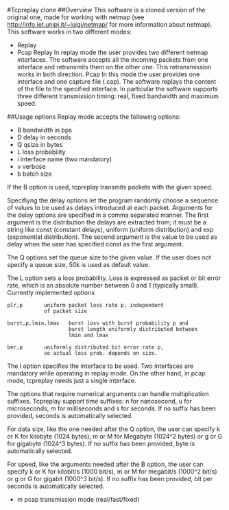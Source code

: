 #Tcpreplay clone
##Overview
This software is a cloned version of the original one, made for working with
netmap (see http://info.iet.unipi.it/~luigi/netmap/ for more information 
about netmap). 
This software works in two different modes:
* Replay
* Pcap
Replay
In replay mode the user provides two different netmap interfaces.
The software accepts all the incoming packets from one interface and retransmits 
them on the other one. This retransmission works in both direction.
Pcap
In this mode the user provides one interface and one capture file (.cap).
The software replays the content of the file to the specified interface. In
particular the software supports three different transmission timing: real, 
fixed bandwidth and maximum speed.

##Usage options
Replay mode accepts the following options:
* B	bandwidth in bps
* D	delay in seconds
* Q	qsize in bytes
* L	loss probability
* i	interface name (two mandatory)
* v	verbose
* b	batch size

If the B option is used, tcpreplay transmits packets with the given speed.

Specifiyng the delay options let the program randomly choose a sequence of 
values to be used as delays introduced at each packet.
Arguments for the delay options are specified in a comma separated manner. The 
first argument is the distribution the delays are extracted from; it must be a 
string like const (constant delays), uniform (uniform distribution) and exp 
(exponential distribution). The second argument is the value to be used as delay
when the user has specified const as the first argument.

The Q options set the queue size to the given value. If the user does not 
specify a queue size, 50k is used as default value.

The L option sets a loss probability. Loss is expressed as packet or bit error 
rate, which is an absolute number between 0 and 1 (typically small).
Currently implemented options

    plr,p		uniform packet loss rate p, independent
				of packet size

    burst,p,lmin,lmax 	burst loss with burst probability p and
						burst length uniformly distributed between
						lmin and lmax

    ber,p		uniformly distributed bit error rate p,
				so actual loss prob. depends on size.

The I option specifies the interface to be used. Two interfaces are mandatory 
while operating in replay mode. On the other hand, in pcap mode, tcpreplay needs
just a single interface.

The options that require numerical arguments can handle multiplication suffixes.
Tcpreplay support time suffixes: n for nanosecond, u for microseconds, m for 
milliseconds and s for seconds. If no suffix has been provided, seconds is 
automatically selected.

For data size, like the one needed after the Q option, the user can specify k or
K for kilobyte (1024 bytes), m or M for Megabyte (1024^2 bytes) or g or G for 
gigabyte (1024^3 bytes). If no suffix has been provided, byte is automatically
selected.

For speed, like the arguments needed after the B option, the user can specify k 
or K for kilobit/s (1000 bit/s), m or M for megabit/s (1000^2 bit/s) or g or G 
for gigabit (1000^3 bit/s). If no suffix has been provided, bit per seconds is 
automatically selected.

* m	pcap transmission mode (real/fast/fixed)
